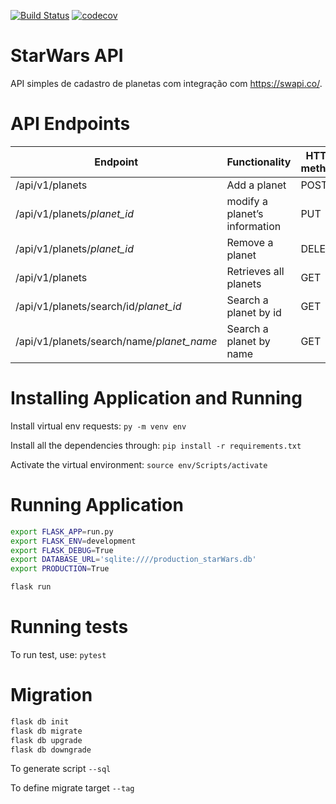 [![Build Status](https://travis-ci.com/diandsonc/StarWars-python.svg?branch=master)](https://travis-ci.com/diandsonc/StarWars-python)
[![codecov](https://codecov.io/gh/diandsonc/StarWars-python/branch/master/graph/badge.svg)](https://codecov.io/gh/diandsonc/StarWars-python)

# StarWars API   
API simples de cadastro de planetas com integração com https://swapi.co/. 



# API Endpoints
|Endpoint                                   | Functionality                      |HTTP method 
|-------------------------------------------|------------------------------------|-------------
|/api/v1/planets                            |Add a planet                        |POST        
|/api/v1/planets/*planet_id*                |modify a planet’s information       |PUT
|/api/v1/planets/*planet_id*                |Remove a planet                     |DELETE
|/api/v1/planets                            |Retrieves all planets               |GET
|/api/v1/planets/search/id/*planet_id*      |Search a planet by id               |GET
|/api/v1/planets/search/name/*planet_name*  |Search a planet by name             |GET


# Installing Application and Running
Install virtual env requests: `py -m venv env`

Install all the dependencies through: `pip install -r requirements.txt`

Activate the virtual environment: `source env/Scripts/activate`


# Running Application
```sh
export FLASK_APP=run.py
export FLASK_ENV=development
export FLASK_DEBUG=True
export DATABASE_URL='sqlite:////production_starWars.db'
export PRODUCTION=True

flask run
```


# Running tests      
To run test, use: `pytest`


# Migration
```sh
flask db init
flask db migrate
flask db upgrade
flask db downgrade
```

To generate script `--sql`

To define migrate target `--tag`
